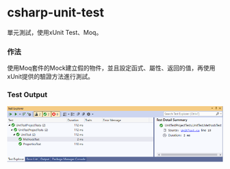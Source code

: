 # csharp-unit-test
單元測試，使用xUnit Test、Moq。  

### 作法
使用Moq套件的Mock建立假的物件，並且設定函式、屬性、返回的值，再使用xUnit提供的驗證方法進行測試。

### Test Output
<img src="assets/output.png"/>

